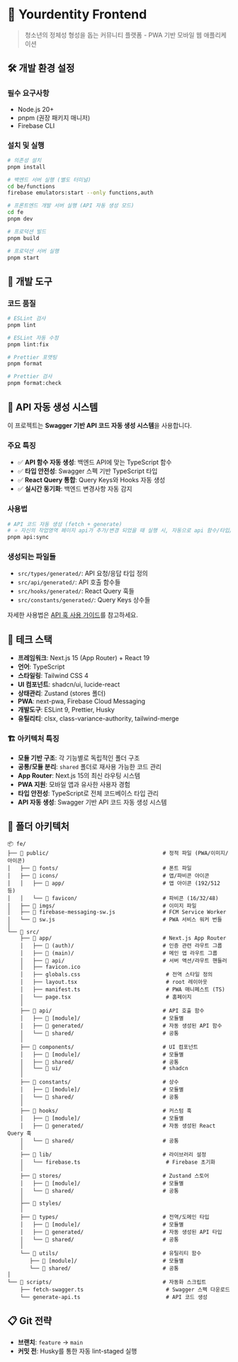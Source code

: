 # 🚀 Yourdentity Frontend

> 청소년의 정체성 형성을 돕는 커뮤니티 플랫폼 - PWA 기반 모바일 웹 애플리케이션

## 🛠️ 개발 환경 설정

### 필수 요구사항

- Node.js 20+
- pnpm (권장 패키지 매니저)
- Firebase CLI

### 설치 및 실행

```bash
# 의존성 설치
pnpm install

# 백엔드 서버 실행 (별도 터미널)
cd be/functions
firebase emulators:start --only functions,auth

# 프론트엔드 개발 서버 실행 (API 자동 생성 모드)
cd fe
pnpm dev

# 프로덕션 빌드
pnpm build

# 프로덕션 서버 실행
pnpm start
```

## 🔧 개발 도구

### 코드 품질

```bash
# ESLint 검사
pnpm lint

# ESLint 자동 수정
pnpm lint:fix

# Prettier 포맷팅
pnpm format

# Prettier 검사
pnpm format:check
```

## 🔧 API 자동 생성 시스템

이 프로젝트는 **Swagger 기반 API 코드 자동 생성 시스템**을 사용합니다.

### 주요 특징

- ✅ **API 함수 자동 생성**: 백엔드 API에 맞는 TypeScript 함수
- ✅ **타입 안전성**: Swagger 스펙 기반 TypeScript 타입
- ✅ **React Query 통합**: Query Keys와 Hooks 자동 생성
- ✅ **실시간 동기화**: 백엔드 변경사항 자동 감지

### 사용법

```bash
# API 코드 자동 생성 (fetch + generate)
# ⭐️ 자신의 작업영역 페이지 api가 추가/변경 되었을 때 실행 시, 자동으로 api 함수/타입/쿼리/훅이 생성됨.
pnpm api:sync
```

### 생성되는 파일들

- `src/types/generated/`: API 요청/응답 타입 정의
- `src/api/generated/`: API 호출 함수들
- `src/hooks/generated/`: React Query 훅들
- `src/constants/generated/`: Query Keys 상수들

자세한 사용법은 [API 훅 사용 가이드](./docs/api-hooks-guide.md)를 참고하세요.

## 🚀 테크 스택

- **프레임워크**: Next.js 15 (App Router) + React 19
- **언어**: TypeScript
- **스타일링**: Tailwind CSS 4
- **UI 컴포넌트**: shadcn/ui, lucide-react
- **상태관리**: Zustand (stores 폴더)
- **PWA**: next-pwa, Firebase Cloud Messaging
- **개발도구**: ESLint 9, Prettier, Husky
- **유틸리티**: clsx, class-variance-authority, tailwind-merge

### 🏗️ 아키텍처 특징

- **모듈 기반 구조**: 각 기능별로 독립적인 폴더 구조
- **공통/모듈 분리**: `shared` 폴더로 재사용 가능한 코드 관리
- **App Router**: Next.js 15의 최신 라우팅 시스템
- **PWA 지원**: 모바일 앱과 유사한 사용자 경험
- **타입 안전성**: TypeScript로 전체 코드베이스 타입 관리
- **API 자동 생성**: Swagger 기반 API 코드 자동 생성 시스템

## 📁 폴더 아키텍처

```
📦 fe/
├── 📂 public/                                    # 정적 파일 (PWA/이미지/아이콘)
│   ├── 📂 fonts/                                 # 폰트 파일
│   ├── 📂 icons/                                 # 앱/파비콘 아이콘
│   │   ├── 📂 app/                               # 앱 아이콘 (192/512 등)
│   │   └── 📂 favicon/                           # 파비콘 (16/32/48)
│   ├── 📂 imgs/                                  # 이미지 파일
│   ├── 📄 firebase-messaging-sw.js               # FCM Service Worker
│   └── 📄 sw.js                                  # PWA 서비스 워커 번들
│
└── 📂 src/
    ├── 📂 app/                                   # Next.js App Router
    │   ├── 📂 (auth)/                            # 인증 관련 라우트 그룹
    │   ├── 📂 (main)/                            # 메인 앱 라우트 그룹
    │   ├── 📂 api/                               # 서버 액션/라우트 핸들러
    │   ├── favicon.ico
    │   ├── globals.css                           # 전역 스타일 정의
    │   ├── layout.tsx                            # root 레이아웃
    │   ├── manifest.ts                           # PWA 매니페스트 (TS)
    │   └── page.tsx                              # 홈페이지
    │
    ├── 📂 api/                                   # API 호출 함수
    │   ├── 📂 [module]/                          # 모듈별
    │   ├── 📂 generated/                         # 자동 생성된 API 함수
    │   └── 📂 shared/                            # 공통
    │
    ├── 📂 components/                            # UI 컴포넌트
    │   ├── 📂 [module]/                          # 모듈별
    │   ├── 📂 shared/                            # 공통
    │   └── 📂 ui/                                # shadcn
    │
    ├── 📂 constants/                             # 상수
    │   ├── 📂 [module]/                          # 모듈별
    │   └── 📂 shared/                            # 공통
    │
    ├── 📂 hooks/                                 # 커스텀 훅
    │   ├── 📂 [module]/                          # 모듈별
    │   ├── 📂 generated/                         # 자동 생성된 React Query 훅
    │   └── 📂 shared/                            # 공통
    │
    ├── 📂 lib/                                   # 라이브러리 설정
    │   └── firebase.ts                           # Firebase 초기화
    │
    ├── 📂 stores/                                # Zustand 스토어
    │   ├── 📂 [module]/                          # 모듈별
    │   └── 📂 shared/                            # 공통
    │
    ├── 📂 styles/
    │
    ├── 📂 types/                                 # 전역/도메인 타입
    │   ├── 📂 [module]/                          # 모듈별
    │   ├── 📂 generated/                         # 자동 생성된 API 타입
    │   └── 📂 shared/                            # 공통
    │
    └── 📂 utils/                                 # 유틸리티 함수
       ├── 📂 [module]/                           # 모듈별
       └── 📂 shared/                             # 공통
│
└── 📂 scripts/                                   # 자동화 스크립트
    ├── fetch-swagger.ts                          # Swagger 스펙 다운로드
    └── generate-api.ts                           # API 코드 생성
```

## 📋 Git 전략

- **브랜치**: `feature` → `main`
- **커밋 전**: Husky를 통한 자동 lint-staged 실행
